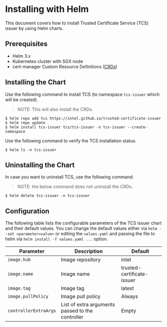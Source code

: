 # Installing with Helm 

This document covers how to install Trusted Certificate Service (TCS) issuer by using Helm charts.

## Prerequisites

- Helm 3.x
- Kubernetes cluster with SGX node
- cert-manager Custom Resource Definitions ([CRDs](https://cert-manager.io/docs/installation/helm/#3-install-customresourcedefinitions))

## Installing the Chart

Use the following command to install TCS (to namespace `tcs-issuer` which will be created).

> NOTE: This will also install the CRDs.

```console
$ helm repo add tcs https://intel.github.io/trusted-certificate-issuer
$ helm repo update
$ helm install tcs-issuer tcs/tcs-issuer -n tcs-issuer --create-namespace
```

Use the following command to verify the TCS installation status.

```console
$ helm ls -n tcs-issuer
```

## Uninstalling the Chart

In case you want to uninstall TCS, use the following command:

> NOTE: the below command does not uninstall the CRDs. 

```console
$ helm delete tcs-issuer -n tcs-issuer
```

## Configuration

The following table lists the configurable parameters of the TCS issuer chart and their default values. You can change the default values either via `helm --set <parameter=value>` or editing the `values.yaml` and passing the file to helm via `helm install -f values.yaml ...` option.

| Parameter | Description | Default 
| --- | --- | --- |
| `image.hub`| Image repository | intel |
| `image.name`| Image name | trusted-certificate-issuer |
| `image.tag`| Image tag | latest |
| `image.pullPolicy`| Image pull policy | Always |
| `controllerExtraArgs`| List of extra arguments passed to the controller  | Empty |

